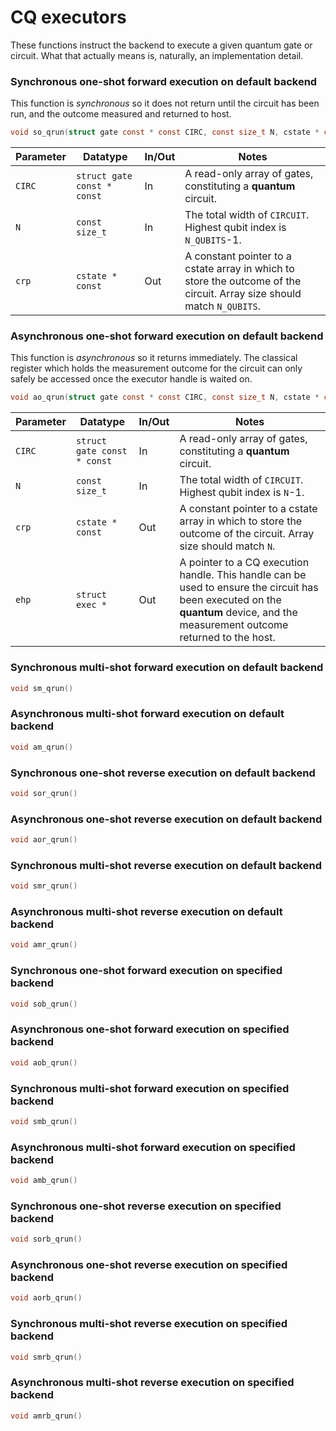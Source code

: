 # CQ executors

These functions instruct the backend to execute a given quantum gate or circuit. What that actually means is, naturally, an implementation detail. 

### Synchronous one-shot forward execution on default backend

This function is _synchronous_ so it does not return until the circuit has been run, and the outcome measured and returned to host.

```C
void so_qrun(struct gate const * const CIRC, const size_t N, cstate * const crp);
```

| Parameter | Datatype | In/Out | Notes |
| --------- | -------- | ------ | ----- |
| `CIRC` | `struct gate const * const` | In | A read-only array of gates, constituting a **quantum** circuit. |
| `N` | `const size_t` | In | The total width of `CIRCUIT`. Highest qubit index is `N_QUBITS`-1. |
| `crp` | `cstate * const` | Out | A constant pointer to a cstate array in which to store the outcome of the circuit. Array size should match `N_QUBITS`.

### Asynchronous one-shot forward execution on default backend

This function is _asynchronous_ so it returns immediately. The classical register which holds the measurement outcome for the circuit can only safely be accessed once the executor handle is waited on.

```C
void ao_qrun(struct gate const * const CIRC, const size_t N, cstate * const crp, handle * ehp);
```

| Parameter | Datatype | In/Out | Notes |
| --------- | -------- | ------ | ----- |
| `CIRC` | `struct gate const * const` | In | A read-only array of gates, constituting a **quantum** circuit. |
| `N` | `const size_t` | In | The total width of `CIRCUIT`. Highest qubit index is `N`-1. |
| `crp` | `cstate * const` | Out | A constant pointer to a cstate array in which to store the outcome of the circuit. Array size should match `N`. |
| `ehp` | `struct exec *` | Out | A pointer to a CQ execution handle. This handle can be used to ensure the circuit has been executed on the **quantum** device, and the measurement outcome returned to the host. |

### Synchronous multi-shot forward execution on default backend

```C
void sm_qrun()
```

### Asynchronous multi-shot forward execution on default backend

```C
void am_qrun()
```

### Synchronous one-shot reverse execution on default backend

```C
void sor_qrun()
```

### Asynchronous one-shot reverse execution on default backend

```C
void aor_qrun()
```

### Synchronous multi-shot reverse execution on default backend

```C
void smr_qrun()
```

### Asynchronous multi-shot reverse execution on default backend

```C
void amr_qrun()
```

### Synchronous one-shot forward execution on specified backend

```C
void sob_qrun()
```

### Asynchronous one-shot forward execution on specified backend

```C
void aob_qrun()
```

### Synchronous multi-shot forward execution on specified backend

```C
void smb_qrun()
```

### Asynchronous multi-shot forward execution on specified backend

```C
void amb_qrun()
```

### Synchronous one-shot reverse execution on specified backend

```C
void sorb_qrun()
```

### Asynchronous one-shot reverse execution on specified backend

```C
void aorb_qrun()
```

### Synchronous multi-shot reverse execution on specified backend

```C
void smrb_qrun()
```

### Asynchronous multi-shot reverse execution on specified backend

```C
void amrb_qrun()
```